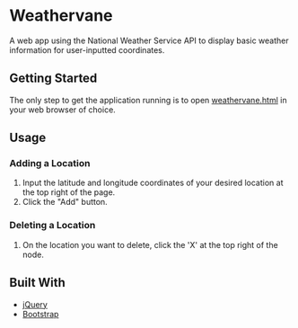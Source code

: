 # Weathervane

A web app using the National Weather Service API to display basic weather information for user-inputted coordinates.

## Getting Started

The only step to get the application running is to open [weathervane.html](weathervane.html) in your web browser of choice.

## Usage

### Adding a Location

1. Input the latitude and longitude coordinates of your desired location at the top right of the page.
2. Click the "Add" button.

### Deleting a Location

1. On the location you want to delete, click the 'X' at the top right of the node.

## Built With

- [jQuery](https://jquery.com)
- [Bootstrap](https://getbootstrap.com)
